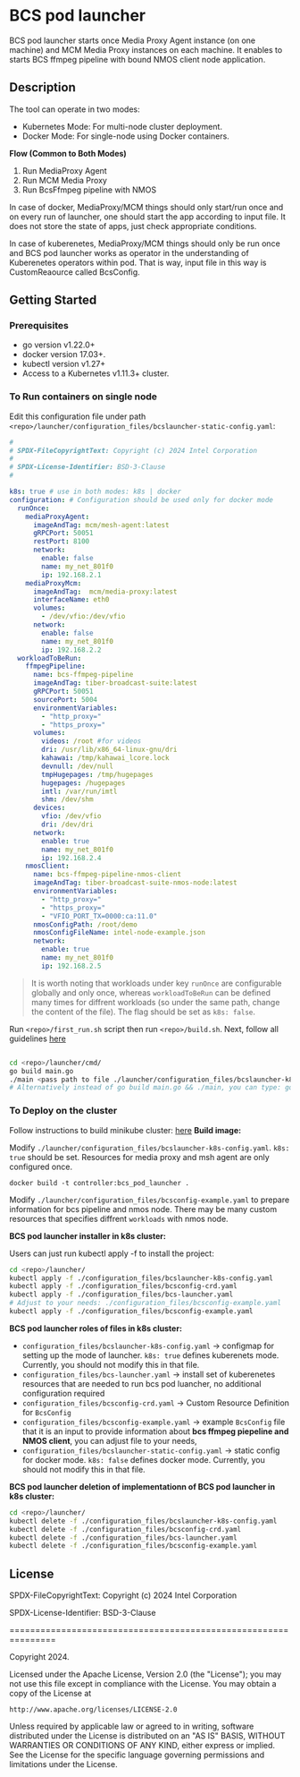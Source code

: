 # BCS pod launcher

BCS pod launcher starts once Media Proxy Agent instance (on one machine) and MCM Media Proxy instances on each machine. It enables to starts BCS ffmpeg pipeline with bound NMOS client node application.

## Description

The tool can operate in two modes:

- Kubernetes Mode: For multi-node cluster deployment.
- Docker Mode: For single-node using Docker containers.

**Flow (Common to Both Modes)**

1. Run MediaProxy Agent
2. Run MCM Media Proxy
3. Run BcsFfmpeg pipeline with NMOS

In case of docker, MediaProxy/MCM things should only start/run once and on every run of launcher, one should start the app according to input file. It does not store the state of apps, just check appropriate conditions.

In case of kuberenetes, MediaProxy/MCM things should only be run once and BCS pod launcher works as operator in the understanding of Kuberenetes operators within pod. That is way, input file in this way is CustomReaource called BcsConfig.

## Getting Started

### Prerequisites

- go version v1.22.0+
- docker version 17.03+.
- kubectl version v1.27+
- Access to a Kubernetes v1.11.3+ cluster.

### To Run containers on single node

Edit this configuration file under path `<repo>/launcher/configuration_files/bcslauncher-static-config.yaml`:

```yaml
# 
# SPDX-FileCopyrightText: Copyright (c) 2024 Intel Corporation
# 
# SPDX-License-Identifier: BSD-3-Clause
# 

k8s: true # use in both modes: k8s | docker
configuration: # Configuration should be used only for docker mode
  runOnce:
    mediaProxyAgent:
      imageAndTag: mcm/mesh-agent:latest
      gRPCPort: 50051
      restPort: 8100
      network: 
        enable: false
        name: my_net_801f0
        ip: 192.168.2.1
    mediaProxyMcm:
      imageAndTag:  mcm/media-proxy:latest
      interfaceName: eth0
      volumes:
        - /dev/vfio:/dev/vfio
      network: 
        enable: false
        name: my_net_801f0
        ip: 192.168.2.2
  workloadToBeRun:
    ffmpegPipeline:
      name: bcs-ffmpeg-pipeline
      imageAndTag: tiber-broadcast-suite:latest
      gRPCPort: 50051
      sourcePort: 5004
      environmentVariables:
        - "http_proxy="
        - "https_proxy=" 
      volumes:
        videos: /root #for videos
        dri: /usr/lib/x86_64-linux-gnu/dri
        kahawai: /tmp/kahawai_lcore.lock
        devnull: /dev/null
        tmpHugepages: /tmp/hugepages
        hugepages: /hugepages
        imtl: /var/run/imtl
        shm: /dev/shm
      devices:
        vfio: /dev/vfio
        dri: /dev/dri
      network: 
        enable: true
        name: my_net_801f0
        ip: 192.168.2.4
    nmosClient:
      name: bcs-ffmpeg-pipeline-nmos-client
      imageAndTag: tiber-broadcast-suite-nmos-node:latest
      environmentVariables:
        - "http_proxy="
        - "https_proxy=" 
        - "VFIO_PORT_TX=0000:ca:11.0"
      nmosConfigPath: /root/demo
      nmosConfigFileName: intel-node-example.json
      network: 
        enable: true
        name: my_net_801f0
        ip: 192.168.2.5
```

> It is worth noting that workloads under key `runOnce` are configurable globally and only once, whereas `workloadToBeRun` can be defined many times for diffrent workloads (so under the same path, change the content of the file). The flag should be set as `k8s: false`.

Run `<repo>/first_run.sh` script then run `<repo>/build.sh`.
Next, follow all guidelines [here](https://github.com/OpenVisualCloud/Media-Communications-Mesh/blob/main/media-proxy/README.md)

```bash

cd <repo>/launcher/cmd/
go build main.go
./main <pass path to file ./launcher/configuration_files/bcslauncher-k8s-config.yaml>
# Alternatively instead of go build main.go && ./main, you can type: go run main.go <pass path to file ./launcher/configuration_files/bcslauncher-k8s-config.yaml>
```

### To Deploy on the cluster
Follow instructions to build minikube cluster: [here](https://github.com/OpenVisualCloud/Media-Communications-Mesh/blob/main/media-proxy/README.md)
**Build image:**

Modify `./launcher/configuration_files/bcslauncher-k8s-config.yaml`. `k8s: true` should be set. Resources for media proxy and msh agent are only configured once.

`docker build -t controller:bcs_pod_launcher .`

Modify `./launcher/configuration_files/bcsconfig-example.yaml` to prepare information for bcs pipeline and nmos node. There may be many custom resources that specifies diffrent `workloads` with nmos node.

**BCS pod launcher installer in k8s cluster:**  

Users can just run kubectl apply -f <file> to install the project:

```bash
cd <repo>/launcher/
kubectl apply -f ./configuration_files/bcslauncher-k8s-config.yaml
kubectl apply -f ./configuration_files/bcsconfig-crd.yaml
kubectl apply -f ./configuration_files/bcs-launcher.yaml
# Adjust to your needs: ./configuration_files/bcsconfig-example.yaml
kubectl apply -f ./configuration_files/bcsconfig-example.yaml
```

**BCS pod launcher roles of files in k8s cluster:**  

- `configuration_files/bcslauncher-k8s-config.yaml` -> configmap for setting up the mode of launcher. `k8s: true` defines kuberenets mode. Currently, you should not modify this in that file.
- `configuration_files/bcs-launcher.yaml` -> install set of kuberenetes resources that are needed to run bcs pod luancher, no additional configuration required
- `configuration_files/bcsconfig-crd.yaml` -> Custom Resource Definition for `BcsConfig`  
- `configuration_files/bcsconfig-example.yaml` -> example `BcsConfig` file that it is an input to provide information about **bcs ffmpeg piepeline and NMOS client**, you can adjust file to your needs,
- `configuration_files/bcslauncher-static-config.yaml` -> static config for docker mode. `k8s: false` defines docker mode. Currently, you should not modify this in that file.

**BCS pod launcher deletion of implementationn of BCS pod launcher in k8s cluster:**  

```bash
cd <repo>/launcher/
kubectl delete -f ./configuration_files/bcslauncher-k8s-config.yaml
kubectl delete -f ./configuration_files/bcsconfig-crd.yaml
kubectl delete -f ./configuration_files/bcs-launcher.yaml
kubectl delete -f ./configuration_files/bcsconfig-example.yaml
```

## License

SPDX-FileCopyrightText: Copyright (c) 2024 Intel Corporation

SPDX-License-Identifier: BSD-3-Clause

===============================================================

Copyright 2024.

Licensed under the Apache License, Version 2.0 (the "License");
you may not use this file except in compliance with the License.
You may obtain a copy of the License at

    http://www.apache.org/licenses/LICENSE-2.0

Unless required by applicable law or agreed to in writing, software
distributed under the License is distributed on an "AS IS" BASIS,
WITHOUT WARRANTIES OR CONDITIONS OF ANY KIND, either express or implied.
See the License for the specific language governing permissions and
limitations under the License.
